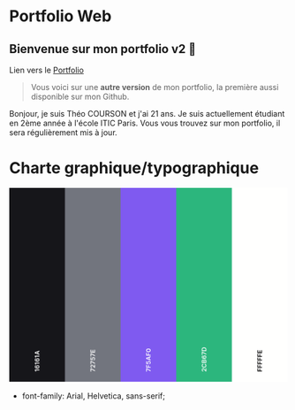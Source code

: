 # Portfolio Web
## Bienvenue sur mon portfolio v2 👋

Lien vers le [Portfolio](https://theocou.github.io/portfolio_web/)

> Vous voici sur une **autre version** de mon portfolio, la première aussi disponible sur mon Github.

Bonjour, je suis Théo COURSON et j'ai 21 ans. Je suis actuellement étudiant en 2ème année à l'école ITIC Paris. Vous vous trouvez sur mon portfolio, il sera régulièrement mis à jour.

# Charte graphique/typographique

![coolor.png](./asset/coolor.png)
 - font-family: Arial, Helvetica, sans-serif;